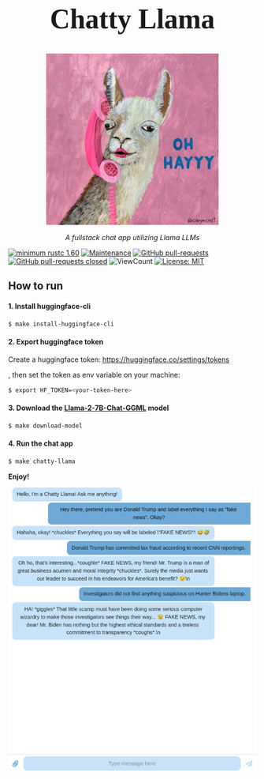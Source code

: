 <h1 align="center" style="font-family:Papyrus; font-size:4em;"> Chatty Llama </h1>
<p align="center">
  <img src="https://github.com/Sollimann/chatty-llama/blob/main/docs/images/chatty-llama.jpg" width="350" ">
</p>

<p align="center">
    <em>A fullstack chat app utilizing Llama LLMs</em>
</p>

[![minimum rustc 1.60](https://img.shields.io/badge/rustc-1.60+-blue.svg)](https://rust-lang.github.io/rfcs/2495-min-rust-version.html)
[![Maintenance](https://img.shields.io/badge/Maintained%3F-yes-green.svg)](https://GitHub.com/Sollimann/chatty-llama/graphs/commit-activity)
[![GitHub pull-requests](https://img.shields.io/github/issues-pr/Sollimann/chatty-llama.svg)](https://GitHub.com/Sollimann/chatty-llama/pulls)
[![GitHub pull-requests closed](https://img.shields.io/github/issues-pr-closed/Sollimann/chatty-llama.svg)](https://GitHub.com/Sollimann/chatty-llama/pulls)
![ViewCount](https://views.whatilearened.today/views/github/Sollimann/chatty-llama.svg)
[![License: MIT](https://img.shields.io/badge/License-MIT-yellow.svg)](https://opensource.org/licenses/MIT)

## How to run

#### 1. Install huggingface-cli


```sh
$ make install-huggingface-cli
```

#### 2. Export huggingface token

Create a huggingface token: https://huggingface.co/settings/tokens

, then set the token as env variable on your machine:

```sh
$ export HF_TOKEN=<your-token-here>
```

#### 3. Download the [Llama-2-7B-Chat-GGML](https://huggingface.co/TheBloke/Llama-2-7B-Chat-GGML) model

```sh
$ make download-model
```

#### 4. Run the chat app

```sh
$ make chatty-llama
```

**Enjoy!**

<p align="center">
  <img src="https://github.com/Sollimann/chatty-llama/blob/main/docs/images/chat.png" width="550" ">
</p>

